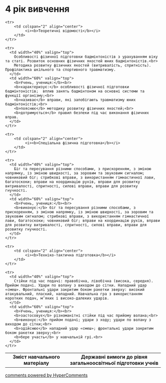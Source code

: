 <div id="hypercomments_widget" class="js-hypercomments-widget invisible"></div>

4 рік вивчення
=============================

<table>
  <body>
    <tr>
      <td width="40%" align="center">
        <b>Зміст навчального матеріалу</b>
      </td>
      <td width="60%" align="center" valign="top">
        <b>Державні вимоги до рівня загальноосвітньої підготовки учнів</b>
      </td>
    </tr>

    <tr>
    	<td colspan="2" align="center">
    		 <i><b>Теоретичні відомості</b></i>
    	</td>
    </tr>

    <tr>
      <td width="40%" valign="top">
        Особливості фізичної підготовки бадмінтоністів з урахуванням віку та статі. Розвиток основних фізичних якостей юних бадмінтоністів.<br>
		Методика розвитку фізичних якостей (витривалість, спритність). Профілактика шкільного та спортивного травматизму.
      </td>
      <td width="60%" valign="top">
        <b>Учень, учениця:</b><br>
		<b>характеризує:</b> особливості фізичної підготовки бадмінтоністів;  вплив занять бадмінтоном на основні системи та функції організму;<br>
		<b>називає</b> вправи, які запобігають травматизму юних бадмінтоністів;<br>
		<b>пояснює</b> методику розвитку фізичних якостей;<br>
		<b>дотримується</b> правил безпеки під час виконання фізичних вправ.
      </td>
    </tr>

    <tr>
    	<td colspan="2" align="center">
    		 <i><b>Спеціальна фізична підготовка</b></i>
    	</td>
    </tr>

    <tr>
      <td width="40%" valign="top">
        Біг та пересування різними способами, з прискоренням, з зміною напрямку, із зміною швидкості, за зоровим та звуковим сигналом; човниковий біг; стрибкові вправи, з використанням гімнастичної лави, багатоскоки; вправи на координацію рухів, вправи для розвитку витривалості, спритності, силові вправи, вправи для розвитку гнучкості.
      </td>
      <td width="60%" valign="top">
        <b>Учень, учениця:</b><br>
        <b>виконує:</b> біг та пересування різними способами, з прискоренням, з зміною напрямку, із зміною швидкості, за зоровим та звуковим сигналом; стрибкові вправи, з використанням гімнастичної лави, багатоскоки; човниковий біг; вправи на координацію рухів, вправи для розвитку витривалості, спритності, силові вправи, вправи для розвитку гнучкості.
      </td>
    </tr>

    <tr>
    	<td colspan="2" align="center">
    		 <i><b>Техніко-тактична підготовка</b></i>
    	</td>
    </tr>

    <tr>
      <td width="40%" valign="top">
        Стійки під час подачі: правобічна, лівобічна (висока, середня). Прийом подачі. Удари по волану з виходом до сітки. Нападний удар «смеш». Фронтальні удари закритим боком ракетки зверху: високий атакувальний, плаский, нападний. Навчальна гра з використанням коротких подач, м’яких і високо-далеких ударів.
      </td>
      <td width="60%" valign="top">
        <b>Учень, учениця:</b><br>
        <b>застосовує</b> різноманітні стійки під час прийому волана;<br>
		<b>виконує:</b> прийом подачі; удари з ходу; удари по волану з виходом до сітки;<br>
		<b>здійснює</b> нападний удар «смеш»; фронтальні удари закритим боком ракетки зверху;<br>
		<b>бере участь</b> у навчальній грі.<br>
      </td>
    </tr>
  </body>
</table>

<div class="js-hypercomments-container">
    <a href="http://hypercomments.com" class="hc-link" title="comments widget">comments powered by HyperComments</a>
</div>